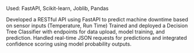 Used: FastAPI, Scikit-learn, Joblib, Pandas

Developed a RESTful API using FastAPI to predict machine downtime based on sensor inputs (Temperature, Run Time)
Trained and deployed a Decision Tree Classifier with endpoints for data upload, model training, and prediction.
Handled real-time JSON requests for predictions and integrated confidence scoring using model probability outputs.
